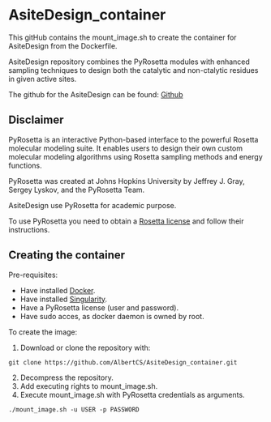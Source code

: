 # AsiteDesign_container
This gitHub contains the mount_image.sh to create the container for AsiteDesign from the Dockerfile.

AsiteDesign repository combines the PyRosetta modules with enhanced sampling techniques to design both the catalytic and non-ctalytic residues in given active sites.

The github for the AsiteDesign can be found: [Github](https://github.com/masoudk/AsiteDesign)

Disclaimer
---
PyRosetta is an interactive Python-based interface to the powerful Rosetta molecular modeling suite. It enables users to design their own custom molecular modeling algorithms using Rosetta sampling methods and energy functions.

PyRosetta was created at Johns Hopkins University by Jeffrey J. Gray, Sergey Lyskov, and the PyRosetta Team.

AsiteDesign use PyRosetta for academic purpose.

To use PyRosetta you need to obtain a [Rosetta license](https://www.pyrosetta.org/home/licensing-pyrosetta) and follow their instructions.


Creating the container
---
Pre-requisites:
- Have installed [Docker](https://docs.docker.com/engine/install/ubuntu/).
- Have installed [Singularity](https://docs.sylabs.io/guides/3.0/user-guide/installation.html).
- Have a PyRosetta license (user and password).
- Have sudo acces, as docker daemon is owned by root.

To create the image:
  1. Download or clone the repository with:
  ```
  git clone https://github.com/AlbertCS/AsiteDesign_container.git
  ```
  2. Decompress the repository.
  3. Add executing rights to mount_image.sh.
  4. Execute mount_image.sh with PyRosetta credentials as arguments.
  ```
  ./mount_image.sh -u USER -p PASSWORD
  ```
